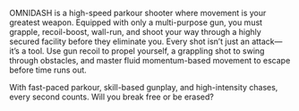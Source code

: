 OMNIDASH is a high-speed parkour shooter where movement is your greatest weapon. Equipped with only a multi-purpose gun, you must grapple, recoil-boost, wall-run, and shoot your way through a highly secured facility before they eliminate you. Every shot isn’t just an attack—it’s a tool. Use gun recoil to propel yourself, a grappling shot to swing through obstacles, and master fluid momentum-based movement to escape before time runs out.

With fast-paced parkour, skill-based gunplay, and high-intensity chases, every second counts. Will you break free or be erased?
